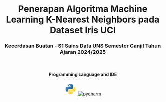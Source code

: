 <h1 align="center">Penerapan Algoritma Machine Learning K-Nearest Neighbors pada Dataset Iris UCI</h1>
<h3 align="center">Kecerdasan Buatan - S1 Sains Data UNS Semester Ganjil Tahun Ajaran 2024/2025</h3>

<br>

<h4 align="center">Programming Language and IDE</h4>
<p align="center"> 
  <a href="https://www.python.org/" target="_blank" rel="noreferrer">
    <img src="https://raw.githubusercontent.com/devicons/devicon/master/icons/python/python-original.svg"
      alt="python" width="40" height="40"/> 
  </a>
  <a href="https://www.jetbrains.com/pycharm/" target="_blank" rel="noreferrer">
    <img src="https://resources.jetbrains.com/storage/products/pycharm/img/meta/pycharm_logo_300x300.png"
      alt="pycharm" width="40" height="40"/>
  </a>
</p>
